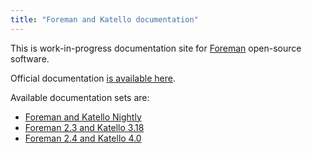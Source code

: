 ```yaml
---
title: "Foreman and Katello documentation"
---
```


This is work-in-progress documentation site for <a href="https://www.theforeman.org">Foreman</a> open-source software.

Official documentation [is available here](https://theforeman.org/manuals/nightly/index.html).

Available documentation sets are:

* [Foreman and Katello Nightly](/nightly.html)
* [Foreman 2.3 and Katello 3.18](/2.3.html)
* [Foreman 2.4 and Katello 4.0](/2.4.html)

